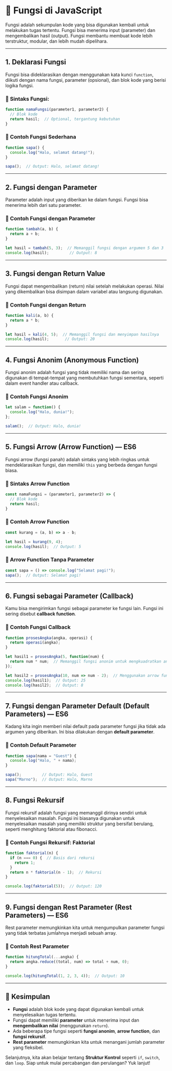 
# 🔧 Fungsi di JavaScript

Fungsi adalah sekumpulan kode yang bisa digunakan kembali untuk melakukan tugas tertentu. Fungsi bisa menerima input (parameter) dan mengembalikan hasil (output). Fungsi membantu membuat kode lebih terstruktur, modular, dan lebih mudah dipelihara.

---

## 1. Deklarasi Fungsi

Fungsi bisa dideklarasikan dengan menggunakan kata kunci `function`, diikuti dengan nama fungsi, parameter (opsional), dan blok kode yang berisi logika fungsi.

### 📝 Sintaks Fungsi:
```js
function namaFungsi(parameter1, parameter2) {
  // Blok kode
  return hasil;  // Optional, tergantung kebutuhan
}
```

### 📌 Contoh Fungsi Sederhana
```js
function sapa() {
  console.log("Halo, selamat datang!");
}

sapa();  // Output: Halo, selamat datang!
```

---

## 2. Fungsi dengan Parameter

Parameter adalah input yang diberikan ke dalam fungsi. Fungsi bisa menerima lebih dari satu parameter.

### 📝 Contoh Fungsi dengan Parameter
```js
function tambah(a, b) {
  return a + b;
}

let hasil = tambah(5, 3);  // Memanggil fungsi dengan argumen 5 dan 3
console.log(hasil);         // Output: 8
```

---

## 3. Fungsi dengan Return Value

Fungsi dapat mengembalikan (return) nilai setelah melakukan operasi. Nilai yang dikembalikan bisa disimpan dalam variabel atau langsung digunakan.

### 📝 Contoh Fungsi dengan Return
```js
function kali(a, b) {
  return a * b;
}

let hasil = kali(4, 5);  // Memanggil fungsi dan menyimpan hasilnya
console.log(hasil);       // Output: 20
```

---

## 4. Fungsi Anonim (Anonymous Function)

Fungsi anonim adalah fungsi yang tidak memiliki nama dan sering digunakan di tempat-tempat yang membutuhkan fungsi sementara, seperti dalam event handler atau callback.

### 📝 Contoh Fungsi Anonim
```js
let salam = function() {
  console.log("Halo, dunia!");
};

salam();  // Output: Halo, dunia!
```

---

## 5. Fungsi Arrow (Arrow Function) — ES6

Fungsi arrow (fungsi panah) adalah sintaks yang lebih ringkas untuk mendeklarasikan fungsi, dan memiliki `this` yang berbeda dengan fungsi biasa.

### 📝 Sintaks Arrow Function
```js
const namaFungsi = (parameter1, parameter2) => {
  // Blok kode
  return hasil;
}
```

### 📌 Contoh Arrow Function
```js
const kurang = (a, b) => a - b;

let hasil = kurang(9, 4);
console.log(hasil);  // Output: 5
```

### 📝 Arrow Function Tanpa Parameter
```js
const sapa = () => console.log("Selamat pagi!");
sapa();  // Output: Selamat pagi!
```

---

## 6. Fungsi sebagai Parameter (Callback)

Kamu bisa mengirimkan fungsi sebagai parameter ke fungsi lain. Fungsi ini sering disebut **callback function**.

### 📝 Contoh Fungsi Callback
```js
function prosesAngka(angka, operasi) {
  return operasi(angka);
}

let hasil1 = prosesAngka(5, function(num) {
  return num * num;  // Memanggil fungsi anonim untuk mengkuadratkan angka
});

let hasil2 = prosesAngka(10, num => num - 2);  // Menggunakan arrow function
console.log(hasil1);  // Output: 25
console.log(hasil2);  // Output: 8
```

---

## 7. Fungsi dengan Parameter Default (Default Parameters) — ES6

Kadang kita ingin memberi nilai default pada parameter fungsi jika tidak ada argumen yang diberikan. Ini bisa dilakukan dengan **default parameter**.

### 📝 Contoh Default Parameter
```js
function sapa(nama = "Guest") {
  console.log("Halo, " + nama);
}

sapa();         // Output: Halo, Guest
sapa("Marno");  // Output: Halo, Marno
```

---

## 8. Fungsi Rekursif

Fungsi rekursif adalah fungsi yang memanggil dirinya sendiri untuk menyelesaikan masalah. Fungsi ini biasanya digunakan untuk menyelesaikan masalah yang memiliki struktur yang bersifat berulang, seperti menghitung faktorial atau fibonacci.

### 📝 Contoh Fungsi Rekursif: Faktorial
```js
function faktorial(n) {
  if (n === 0) {  // Basis dari rekursi
    return 1;
  }
  return n * faktorial(n - 1);  // Rekursi
}

console.log(faktorial(5));  // Output: 120
```

---

## 9. Fungsi dengan Rest Parameter (Rest Parameters) — ES6

Rest parameter memungkinkan kita untuk mengumpulkan parameter fungsi yang tidak terbatas jumlahnya menjadi sebuah array.

### 📝 Contoh Rest Parameter
```js
function hitungTotal(...angka) {
  return angka.reduce((total, num) => total + num, 0);
}

console.log(hitungTotal(1, 2, 3, 4));  // Output: 10
```

---

## 🎯 Kesimpulan

- **Fungsi** adalah blok kode yang dapat digunakan kembali untuk menyelesaikan tugas tertentu.
- Fungsi dapat memiliki **parameter** untuk menerima input dan **mengembalikan nilai** (menggunakan `return`).
- Ada beberapa tipe fungsi seperti **fungsi anonim**, **arrow function**, dan **fungsi rekursif**.
- **Rest parameter** memungkinkan kita untuk menangani jumlah parameter yang fleksibel.

Selanjutnya, kita akan belajar tentang **Struktur Kontrol** seperti `if`, `switch`, dan `loop`. Siap untuk mulai percabangan dan perulangan? Yuk lanjut!
```
